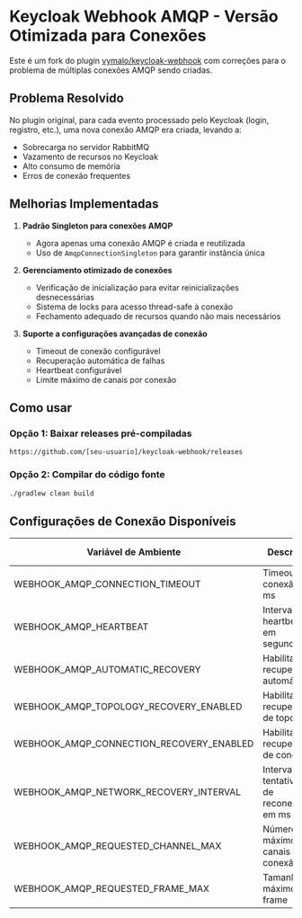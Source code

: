 # Keycloak Webhook AMQP - Versão Otimizada para Conexões

Este é um fork do plugin [vymalo/keycloak-webhook](https://github.com/vymalo/keycloak-webhook) com correções para o problema de múltiplas conexões AMQP sendo criadas.

## Problema Resolvido

No plugin original, para cada evento processado pelo Keycloak (login, registro, etc.), uma nova conexão AMQP era criada, levando a:
- Sobrecarga no servidor RabbitMQ
- Vazamento de recursos no Keycloak
- Alto consumo de memória
- Erros de conexão frequentes

## Melhorias Implementadas

1. **Padrão Singleton para conexões AMQP**
   - Agora apenas uma conexão AMQP é criada e reutilizada
   - Uso de `AmqpConnectionSingleton` para garantir instância única

2. **Gerenciamento otimizado de conexões**
   - Verificação de inicialização para evitar reinicializações desnecessárias
   - Sistema de locks para acesso thread-safe à conexão
   - Fechamento adequado de recursos quando não mais necessários

3. **Suporte a configurações avançadas de conexão**
   - Timeout de conexão configurável
   - Recuperação automática de falhas
   - Heartbeat configurável
   - Limite máximo de canais por conexão

## Como usar

### Opção 1: Baixar releases pré-compiladas
```
https://github.com/[seu-usuario]/keycloak-webhook/releases
```

### Opção 2: Compilar do código fonte
```bash
./gradlew clean build
```

## Configurações de Conexão Disponíveis

| Variável de Ambiente | Descrição | Valor Padrão |
|----------------------|-----------|--------------|
| WEBHOOK_AMQP_CONNECTION_TIMEOUT | Timeout de conexão em ms | 30000 |
| WEBHOOK_AMQP_HEARTBEAT | Intervalo de heartbeat em segundos | 60 |
| WEBHOOK_AMQP_AUTOMATIC_RECOVERY | Habilitar recuperação automática | true |
| WEBHOOK_AMQP_TOPOLOGY_RECOVERY_ENABLED | Habilitar recuperação de topologia | true |
| WEBHOOK_AMQP_CONNECTION_RECOVERY_ENABLED | Habilitar recuperação de conexão | true |
| WEBHOOK_AMQP_NETWORK_RECOVERY_INTERVAL | Intervalo de tentativas de reconexão em ms | 5000 |
| WEBHOOK_AMQP_REQUESTED_CHANNEL_MAX | Número máximo de canais por conexão | 10 |
| WEBHOOK_AMQP_REQUESTED_FRAME_MAX | Tamanho máximo de frame | 0 |